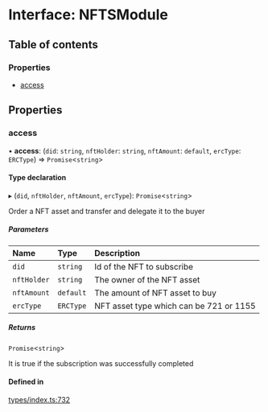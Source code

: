 # Interface: NFTSModule

## Table of contents

### Properties

- [access](NFTSModule.md#access)

## Properties

### access

• **access**: (`did`: `string`, `nftHolder`: `string`, `nftAmount`: `default`, `ercType`: `ERCType`) => `Promise`<`string`\>

#### Type declaration

▸ (`did`, `nftHolder`, `nftAmount`, `ercType`): `Promise`<`string`\>

Order a NFT asset and transfer and delegate it to the buyer

##### Parameters

| Name | Type | Description |
| :------ | :------ | :------ |
| `did` | `string` | Id of the NFT to subscribe |
| `nftHolder` | `string` | The owner of the NFT asset |
| `nftAmount` | `default` | The amount of NFT asset to buy |
| `ercType` | `ERCType` | NFT asset type which can be 721 or 1155 |

##### Returns

`Promise`<`string`\>

It is true if the subscription was successfully completed

#### Defined in

[types/index.ts:732](https://github.com/nevermined-io/components-catalog/blob/c3c2dc1/lib/src/types/index.ts#L732)
